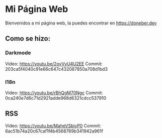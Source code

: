 # Mi Página Web

Bienvenidos a mi página web, la puedes encontrar en https://doneber.dev

## Como se hizo:

### Darkmode

Video: https://youtu.be/2ovVyU4U2EE
Commit: 203ca5f4040c91e66c647c432087850a708d1bd3

### I18n

Video: https://youtu.be/rBhQgM70Ngc
Commit: 0ca240e7d6c71d2921adde968d6321cdcc537910

## RSS

Video: https://youtu.be/MaheVSbjyP0
Commit: 6ac51b74a20c67caf1f4b4568769b341942a961f
